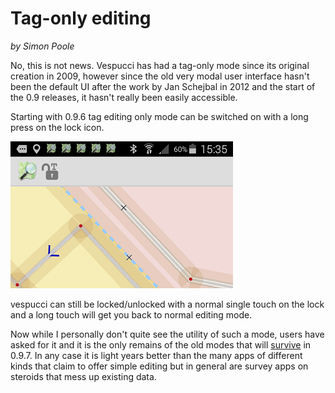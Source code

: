 # Tag-only editing
_by Simon Poole_

No, this is not news. Vespucci has had a tag-only mode since its original creation in 2009, however since the old very modal user interface hasn't been the default UI after the work by Jan Schejbal in 2012 and the start of the 0.9 releases, it hasn't really been easily accessible.

Starting with 0.9.6 tag editing only mode can be switched on with a long press on the lock icon.

![ ](images/Vespucci-tagediting.png)

vespucci can still be locked/unlocked with a normal single touch on the lock and a long touch will get you back to normal editing mode.

Now while I personally don't quite see the utility of such a mode, users have asked for it and it is the only remains of the old modes that will [survive](https://github.com/MarcusWolschon/osmeditor4android/issues/215) in 0.9.7. In any case it is light years better than the many apps of different kinds that claim to offer simple editing but in general are survey apps on steroids that mess up existing data.
